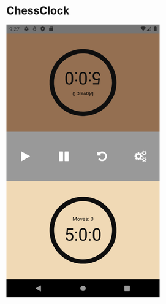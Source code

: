 # ChessClock

<div align="left">
    <img src="https://github.com/kaaner/ChessClock/blob/main/src/assets/image/screen.png" width="400px"</img> 
</div>
